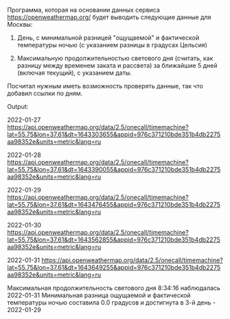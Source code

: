 Программа, которая на основании данных сервиса https://openweathermap.org/ будет выводить следующие данные для Москвы: 

1. День, с минимальной разницей "ощущаемой" и фактической температуры ночью (с указанием разницы в градусах Цельсия) 

2. Максимальную продолжительностью светового дня (считать, как разницу между временем заката и рассвета) за ближайшие 5 дней (включая текущий), с указанием даты.

Посчитал нужным иметь возможность проверять данные, так что добавил ссылки по дням.

Output:

2022-01-27 https://api.openweathermap.org/data/2.5/onecall/timemachine?lat=55.75&lon=37.61&dt=1643303655&appid=976c371210bde351b4db2275aa98352e&units=metric&lang=ru

2022-01-28 https://api.openweathermap.org/data/2.5/onecall/timemachine?lat=55.75&lon=37.61&dt=1643390055&appid=976c371210bde351b4db2275aa98352e&units=metric&lang=ru

2022-01-29 https://api.openweathermap.org/data/2.5/onecall/timemachine?lat=55.75&lon=37.61&dt=1643476455&appid=976c371210bde351b4db2275aa98352e&units=metric&lang=ru

2022-01-30 https://api.openweathermap.org/data/2.5/onecall/timemachine?lat=55.75&lon=37.61&dt=1643562855&appid=976c371210bde351b4db2275aa98352e&units=metric&lang=ru

2022-01-31 https://api.openweathermap.org/data/2.5/onecall/timemachine?lat=55.75&lon=37.61&dt=1643649255&appid=976c371210bde351b4db2275aa98352e&units=metric&lang=ru

Максимальная продолжительность светового дня 8:34:16 наблюдалась 2022-01-31
Минимальная разница ощущаемой и фактической температуры ночью составила 0.0 градусов и достигнута в 3-й день - 2022-01-29



